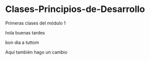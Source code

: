 # Clases-Principios-de-Desarrollo
Primeras clases del módulo 1

hola buenas tardes

bon dia a tuttom


Aquí también hago un cambio